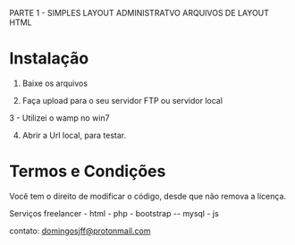 PARTE 1 - SIMPLES LAYOUT ADMINISTRATVO ARQUIVOS DE LAYOUT HTML


# Instalação

1. Baixe os arquivos

2. Faça upload para o seu servidor FTP ou servidor local

3 - Utilizei o wamp no win7

4. Abrir a Url local, para testar.


# Termos e Condições

Você tem o direito de modificar o código, desde que não remova a licença.


Serviços freelancer - html - php - bootstrap -- mysql - js

contato: domingosjff@protonmail.com




